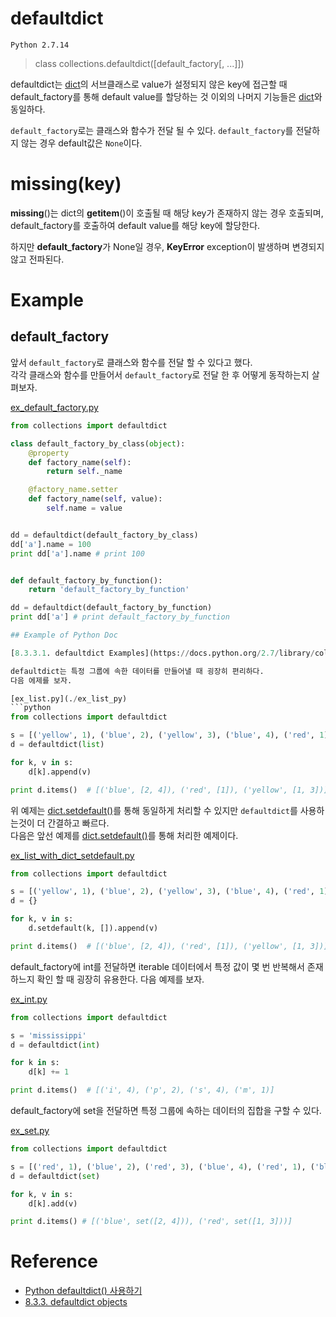 # defaultdict

`Python 2.7.14`

>class collections.defaultdict([default_factory[, ...]])

defaultdict는 [dict](https://docs.python.org/2.7/library/stdtypes.html#dict)의 서브클래스로 value가 설정되지 않은 key에 접근할 때 default_factory를 통해 default value를 할당하는 것 이외의 나머지 기능들은 [dict](https://docs.python.org/2.7/library/stdtypes.html#dict)와 동일하다.  

`default_factory`로는 클래스와 함수가 전달 될 수 있다.
`default_factory`를 전달하지 않는 경우 default값은 `None`이다. 

# __missing__(key)

__missing__()는 dict의 __getitem__()이 호출될 때 해당 key가 존재하지 않는 경우 호출되며, default_factory를 호출하여 default value를 해당 key에 할당한다. 

하지만 **default_factory**가 None일 경우, **KeyError** exception이 발생하며 변경되지 않고 전파된다.  

# Example

## default_factory

앞서 `default_factory`로 클래스와 함수를 전달 할 수 있다고 했다.  
각각 클래스와 함수를 만들어서 `default_factory`로 전달 한 후 어떻게 동작하는지 살펴보자.  

[ex_default_factory.py](./ex_default_factory.py)
```python
from collections import defaultdict

class default_factory_by_class(object):
    @property
    def factory_name(self):
        return self._name

    @factory_name.setter
    def factory_name(self, value):
        self.name = value


dd = defaultdict(default_factory_by_class)
dd['a'].name = 100
print dd['a'].name # print 100


def default_factory_by_function():
    return 'default_factory_by_function'

dd = defaultdict(default_factory_by_function)
print dd['a'] # print default_factory_by_function

## Example of Python Doc

[8.3.3.1. defaultdict Examples](https://docs.python.org/2.7/library/collections.html#defaultdict-examples)의 예제를 소개한다. 

defaultdict는 특정 그룹에 속한 데이터를 만들어낼 때 굉장히 편리하다. 
다음 에제를 보자. 

[ex_list.py](./ex_list_py)
```python
from collections import defaultdict

s = [('yellow', 1), ('blue', 2), ('yellow', 3), ('blue', 4), ('red', 1)]
d = defaultdict(list)

for k, v in s:
    d[k].append(v)

print d.items()  # [('blue', [2, 4]), ('red', [1]), ('yellow', [1, 3])]
```

위 예제는 [dict.setdefault()](https://docs.python.org/2.7/library/stdtypes.html#dict.setdefault)를 통해 동일하게 처리할 수 있지만 `defaultdict`를 사용하는것이 더 간결하고 빠르다.  
다음은 앞선 예제를 [dict.setdefault()](https://docs.python.org/2.7/library/stdtypes.html#dict.setdefault)를 통해 처리한 예제이다. 

[ex_list_with_dict_setdefault.py](./ex_list_with_dict_setdefault.py)
```python
from collections import defaultdict

s = [('yellow', 1), ('blue', 2), ('yellow', 3), ('blue', 4), ('red', 1)]
d = {}

for k, v in s:
    d.setdefault(k, []).append(v)

print d.items()  # [('blue', [2, 4]), ('red', [1]), ('yellow', [1, 3])]
```

default_factory에 int를 전달하면 iterable 데이터에서 특정 값이 몇 번 반복해서 존재하느지 확인 할 때 굉장히 유용한다.
다음 예제를 보자. 

[ex_int.py](./ex_int.py)
```python
from collections import defaultdict

s = 'mississippi'
d = defaultdict(int) 

for k in s:
    d[k] += 1

print d.items()  # [('i', 4), ('p', 2), ('s', 4), ('m', 1)]
```

default_factory에 set을 전달하면 특정 그룹에 속하는 데이터의 집합을 구할 수 있다. 

[ex_set.py](./ex_set.py)
```python
from collections import defaultdict

s = [('red', 1), ('blue', 2), ('red', 3), ('blue', 4), ('red', 1), ('blue', 4)]
d = defaultdict(set)

for k, v in s:
    d[k].add(v)

print d.items() # [('blue', set([2, 4])), ('red', set([1, 3]))] 
```


# Reference

* [Python defaultdict() 사용하기](https://dongyeopblog.wordpress.com/2016/04/08/python-defaultdict-%EC%82%AC%EC%9A%A9%ED%95%98%EA%B8%B0/)
* [8.3.3. defaultdict objects](https://docs.python.org/2.7/library/collections.html#defaultdict-objects)